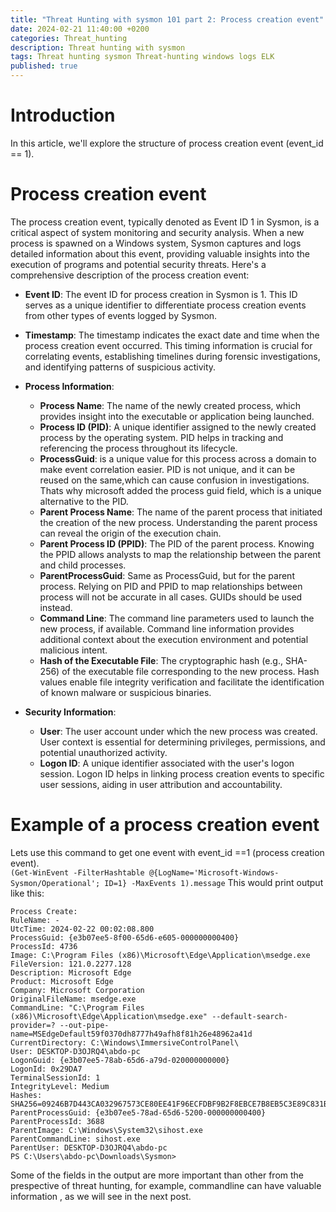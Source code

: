 ```yaml
---
title: "Threat Hunting with sysmon 101 part 2: Process creation event"
date: 2024-02-21 11:40:00 +0200
categories: Threat_hunting
description: Threat hunting with sysmon 
tags: Threat hunting sysmon Threat-hunting windows logs ELK
published: true
---
```

# **Introduction**

In this article, we'll explore the structure of process creation event (event_id == 1).

# Process creation event
The process creation event, typically denoted as Event ID 1 in Sysmon, is a critical aspect of system monitoring and security analysis. When a new process is spawned on a Windows system, Sysmon captures and logs detailed information about this event, providing valuable insights into the execution of programs and potential security threats. Here's a comprehensive description of the process creation event:

- **Event ID**: The event ID for process creation in Sysmon is 1. This ID serves as a unique identifier to differentiate process creation events from other types of events logged by Sysmon.

- **Timestamp**: The timestamp indicates the exact date and time when the process creation event occurred. This timing information is crucial for correlating events, establishing timelines during forensic investigations, and identifying patterns of suspicious activity.

- **Process Information**:
  - **Process Name**: The name of the newly created process, which provides insight into the executable or application being launched.
  - **Process ID (PID)**: A unique identifier assigned to the newly created process by the operating system. PID helps in tracking and referencing the process throughout its lifecycle.
  - **ProcessGuid**: is a unique value for this process across a domain to make event correlation easier. PID is not unique, and it can be reused on the same,which can cause confusion in investigations. Thats why microsoft added the process guid field, which is a unique alternative to the PID.
  - **Parent Process Name**: The name of the parent process that initiated the creation of the new process. Understanding the parent process can reveal the origin of the execution chain.
  - **Parent Process ID (PPID)**: The PID of the parent process. Knowing the PPID allows analysts to map the relationship between the parent and child processes.
  - **ParentProcessGuid**: Same as ProcessGuid, but for the parent process. Relying on PID and PPID to map relationships between process will not be accurate in all cases. GUIDs should be used instead.
  - **Command Line**: The command line parameters used to launch the new process, if available. Command line information provides additional context about the execution environment and potential malicious intent.
  - **Hash of the Executable File**: The cryptographic hash (e.g., SHA-256) of the executable file corresponding to the new process. Hash values enable file integrity verification and facilitate the identification of known malware or suspicious binaries.

- **Security Information**:
  - **User**: The user account under which the new process was created. User context is essential for determining privileges, permissions, and potential unauthorized activity.
  - **Logon ID**: A unique identifier associated with the user's logon session. Logon ID helps in linking process creation events to specific user sessions, aiding in user attribution and accountability.

# Example of a process creation event
Lets use this command to get one event with event_id ==1 (process creation event).  
`(Get-WinEvent -FilterHashtable @{LogName='Microsoft-Windows-Sysmon/Operational'; ID=1} -MaxEvents 1).message`
This would print output like this:
```
Process Create:
RuleName: -
UtcTime: 2024-02-22 00:02:08.800
ProcessGuid: {e3b07ee5-8f00-65d6-e605-000000000400}
ProcessId: 4736
Image: C:\Program Files (x86)\Microsoft\Edge\Application\msedge.exe
FileVersion: 121.0.2277.128
Description: Microsoft Edge
Product: Microsoft Edge
Company: Microsoft Corporation
OriginalFileName: msedge.exe
CommandLine: "C:\Program Files (x86)\Microsoft\Edge\Application\msedge.exe" --default-search-provider=? --out-pipe-name=MSEdgeDefault59f0370dh8777h49afh8f81h26e48962a41d
CurrentDirectory: C:\Windows\ImmersiveControlPanel\
User: DESKTOP-D3OJRQ4\abdo-pc
LogonGuid: {e3b07ee5-78ab-65d6-a79d-020000000000}
LogonId: 0x29DA7
TerminalSessionId: 1
IntegrityLevel: Medium
Hashes: SHA256=09246B7D443CA032967573CE80EE41F96ECFDBF9B2F8EBCE7B8EB5C3E89C831B
ParentProcessGuid: {e3b07ee5-78ad-65d6-5200-000000000400}
ParentProcessId: 3688
ParentImage: C:\Windows\System32\sihost.exe
ParentCommandLine: sihost.exe
ParentUser: DESKTOP-D3OJRQ4\abdo-pc
PS C:\Users\abdo-pc\Downloads\Sysmon> 
```

Some of the fields in the output are more important than other from the prespective of threat hunting, for example, commandline can have valuable information , as we will see in the next post.
